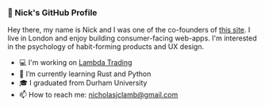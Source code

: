 ### 👋 Nick's GitHub Profile

Hey there, my name is Nick and I was one of the co-founders of [this site](https://now-please.com/). I live in London and enjoy building consumer-facing web-apps. I'm interested in the psychology of habit-forming products and UX design.

* 💻 I'm working on [Lambda Trading](http://www.lambdatrading.co.uk/)
* 🌱 I’m currently learning Rust and Python
* 🎓 I graduated from Durham University
* 📫 How to reach me: nicholasjclamb@gmail.com
